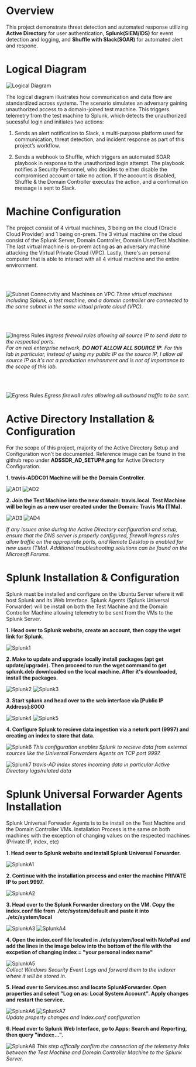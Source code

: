 # Overview
This project demonstrate threat detection and automated response utilizing **Active Directory** for user authentication, **Splunk(SIEM/IDS)** for event detection and logging, and **Shuffle with Slack(SOAR)** for automated alert and respone.

# Logical Diagram
![Logical Diagram](https://raw.githubusercontent.com/TravisMa07/active-directory-siem-soar-detection-response/refs/heads/main/SIEM-SOAR%20Integration%20for%20Unauthorized%20Active%20Directory%20Logins.drawio.png)

The logical diagram illustrates how communication and data flow are standardized across systems. The scenario simulates an adversary gaining unauthorized access to a domain-joined test machine. This triggers telemetry from the test machine to Splunk, which detects the unauthorized sucessful login and initiates two actions:

1. Sends an alert notification to Slack, a multi-purpose platform used for communication, threat detection, and incident response as part of this project’s workflow.

2. Sends a webhook to Shuffle, which triggers an automated SOAR playbook in response to the unauthorized login attempt. The playbook notifies a Security Personnel, who decides to either disable the compromised account or take no action. If the account is disabled, Shuffle & the Domain Controller executes the action, and a confirmation message is sent to Slack.

# Machine Configuration

The project consist of 4 virtual machines, 3 being on the cloud (Oracle Cloud Provider) and 1 being on-prem. The 3 virtual machine on the cloud consist of the Splunk Server, Domain Controller, Domain User/Test Machine. The last virtual machine is on-prem acting as an adversary machine attacking the Virtual Private Cloud (VPC). Lastly, there's an personal computer that is able to interact with all 4 virtual machine and the entire environment.

<br/>
<br/>

![Subnet Connectvity and Machines on VPC](https://raw.githubusercontent.com/TravisMa07/active-directory-siem-soar-detection-response/refs/heads/main/ADSSDR_VM_INSTANCES.png)
*Three virtual machines including Splunk, a test machine, and a domain controller are connected to the same subnet in the same virtual private cloud (VPC).*

<br/>
<br/>

![Ingress Rules](https://raw.githubusercontent.com/TravisMa07/active-directory-siem-soar-detection-response/refs/heads/main/ADSSDR_INGRESS_RULES.png)
*Ingress firewall rules allowing all source IP to send data to the respected ports.*
<br/>
*For an real enterprise network, **DO NOT ALLOW ALL SOURCE IP**. For this lab in particular, instead of using my public IP as the source IP, I allow all source IP as it's not a production environment and is not of importance to the scope of this lab.*

<br/>
<br/>

![Egress Rules](https://raw.githubusercontent.com/TravisMa07/active-directory-siem-soar-detection-response/refs/heads/main/ADSSDR_EGRESS_RULES.png)
*Egress firewall rules allowing all outbound traffic to be sent.*

# Active Directory Installation & Configuration

For the scope of this project, majority of the Active Directory Setup and Configuration won't be documented. Reference image can be found in the github repo under **ADSSDR_AD_SETUP#.png** for Active Directory Configuration.

**1. travis-ADDC01 Machine will be the Domain Controller.**

![AD1](https://github.com/TravisMa07/active-directory-siem-soar-detection-response/blob/main/ADSSDR_AD_SETUP1.png)
![AD2](https://github.com/TravisMa07/active-directory-siem-soar-detection-response/blob/main/ADSSDR_AD_SETUP2.png)

**2. Join the Test Machine into the new domain: travis.local. Test Machine will be login as a new user created under the Domain: Travis Ma (TMa).**
   
![AD3](https://raw.githubusercontent.com/TravisMa07/active-directory-siem-soar-detection-response/refs/heads/main/ADSSDR_AD_SETUP4.png)
![AD4](https://raw.githubusercontent.com/TravisMa07/active-directory-siem-soar-detection-response/refs/heads/main/ADSSDR_AD_SETUP5.png)

*If any issues arise during the Active Directory configuration and setup, ensure that the DNS server is properly configured, firewall ingress rules allow traffic on the appropriate ports, and Remote Desktop is enabled for new users (TMa). Additional troubleshooting solutions can be found on the Microsoft Forums.*

# Splunk Installation & Configuration

Splunk must be installed and configure on the Ubuntu Server where it will host Splunk and its Web Interface. Splunk Agents (Splunk Universal Forwarder) will be install on both the Test Machine and the Domain Controller Machine allowing telemetry to be sent from the VMs to the Splunk Server.

**1. Head over to Splunk website, create an account, then copy the wget link for Splunk.**

![Splunk1](https://raw.githubusercontent.com/TravisMa07/active-directory-siem-soar-detection-response/refs/heads/main/ADSSDR_SPLUNK2.png)

**2. Make to update and upgrade locally install packages (apt get update/upgrade). Then proceed to run the wget command to get splunk.deb downloaded on the local machine. After it's downloaded, install the packages.**

![Splunk2](https://raw.githubusercontent.com/TravisMa07/active-directory-siem-soar-detection-response/refs/heads/main/ADSSDR_SPLUNK3.png)
![Splunk3](https://raw.githubusercontent.com/TravisMa07/active-directory-siem-soar-detection-response/refs/heads/main/ADSSDR_SPLUNK4.png)

**3. Start splunk and head over to the web interface via [Public IP Address]:8000**

![Splunk4](https://raw.githubusercontent.com/TravisMa07/active-directory-siem-soar-detection-response/refs/heads/main/ADSSDR_SPLUNK5.png)
![Splunk5](https://raw.githubusercontent.com/TravisMa07/active-directory-siem-soar-detection-response/refs/heads/main/ADSSDR_SPLUNK6.png)

**4. Configure Splunk to recieve data ingestion via a netork port (9997) and creating an index to store that data.**

![Splunk6](https://raw.githubusercontent.com/TravisMa07/active-directory-siem-soar-detection-response/refs/heads/main/ADSSDR_SPLUNK9.png)
*This configuration enables Splunk to recieve data from external sources like the Universal Forwarders Agents on TCP port 9997.*

![Splunk7](https://raw.githubusercontent.com/TravisMa07/active-directory-siem-soar-detection-response/refs/heads/main/ADSSDR_SPLUNK8.png)
*travis-AD index stores incoming data in particular Active Directory logs/related data*

# Splunk Universal Forwarder Agents Installation
Splunk Universal Forwader Agents is to be install on the Test Machine and the Domain Controller VMs. Installation Process is the same on both machines with the exception of changing values on the respected machines (Private IP, index, etc)

**1. Head over to Splunk website and install Splunk Universal Forwarder.**

 ![SplunkA1](https://raw.githubusercontent.com/TravisMa07/active-directory-siem-soar-detection-response/refs/heads/main/ADSSDR_SPLUNKA1.png)

**2. Continue with the installation process and enter the machine PRIVATE IP to port 9997.**

![SplunkA2](https://raw.githubusercontent.com/TravisMa07/active-directory-siem-soar-detection-response/refs/heads/main/ADSSDR_SPLUNKA2.png)

**3. Head over to the Splunk Forwarder directory on the VM. Copy the index.conf file from ./etc/system/default and paste it into ./etc/system/local**

![SplunkA3](https://raw.githubusercontent.com/TravisMa07/active-directory-siem-soar-detection-response/refs/heads/main/ADSSDR_SPLUNKA3.png)
![SplunkA4](https://raw.githubusercontent.com/TravisMa07/active-directory-siem-soar-detection-response/refs/heads/main/ADSSDR_SPLUNKA4.png)

**4. Open the index.conf file located in ./etc/system/local with NotePad and add the lines in the image below into the bottom of the file with the excpetion of changing index = "your personal index name"**

![SplunkA5](https://raw.githubusercontent.com/TravisMa07/active-directory-siem-soar-detection-response/refs/heads/main/ADSSDR_SPLUNKA5.png)
<br/>*Collect Windows Security Event Logs and forward them to the indexer where it will be stored in.*

**5. Head over to Services.msc and locate SplunkForwarder. Open properties and select "Log on as: Local System Account". Apply changes and restart the service.**

![SplunkA6](https://raw.githubusercontent.com/TravisMa07/active-directory-siem-soar-detection-response/refs/heads/main/ADSSDR_SPLUNKA5.5.png)
![SplunkA7](https://raw.githubusercontent.com/TravisMa07/active-directory-siem-soar-detection-response/refs/heads/main/ADSSDR_SPLUNKA6.png)
<br/>*Update property changes and index.conf configuration*

**6. Head over to Splunk Web Interface, go to Apps: Search and Reporting, then query "index=...".**

![SplunkA8](https://raw.githubusercontent.com/TravisMa07/active-directory-siem-soar-detection-response/refs/heads/main/ADSSDR_SPLUNKA7.png)
*This step offically confirm the connection of the telemetry links between the Test Machine and Domain Controller Machine to the Splunk Server.*


